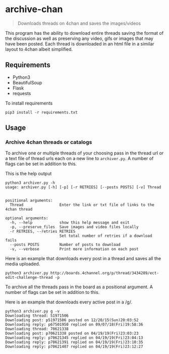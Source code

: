 # archive-chan
> Downloads threads on 4chan and saves the images/videos

This program has the ability to download entire threads saving the format of the discussion as well as preserving any video, gifs or images that may have been posted. Each thread is downloaded in an html file in a similar layout to 4chan albeit simplified.

## Requirements
* Python3
* BeautifulSoup
* Flask
* requests

To install requirements
```
pip3 install -r requirements.txt
```


## Usage

### Archive 4chan threads or catalogs

To archive one or multiple threads of your choosing pass in the thread url or a text file of thread urls each on a new line to `archiver.py`. A number of flags can be set in addition to this.

This is the help output
```
python3 archiver.py -h
usage: archiver.py [-h] [-p] [-r RETRIES] [--posts POSTS] [-v] Thread


positional arguments:
  Thread                Enter the link or txt file of links to the 4chan thread

optional arguments:
  -h, --help            show this help message and exit
  -p, --preserve_files  Save images and video files locally
  -r RETRIES, --retries RETRIES
                        Set total number of retries if a download fails
  --posts POSTS         Number of posts to download
  -v, --verbose         Print more information on each post
```

Here is an example that downloads every post in a thread and saves all the media uploaded.
```
python3 archiver.py http://boards.4channel.org/p/thread/3434289/ect-edit-challenge-thread -p
```

To archive all the threads pass in the board as a positional argument. A number of flags can be set in addition to this.

Here is an example that downloads every active post in a /g/.
```
python3 archiver.py g -v
Downloading thread: 51971506
Downloading post: p51971506 posted on 12/20/15(Sun)20:03:52
Downloading reply: p67501950 replied on 09/07/18(Fri)19:58:36
Downloading thread: 70621338
Downloading post: p70621338 posted on 04/19/19(Fri)23:03:23
Downloading reply: p70621345 replied on 04/19/19(Fri)23:04:13
Downloading reply: p70621391 replied on 04/19/19(Fri)23:10:35
Downloading reply: p70621407 replied on 04/19/19(Fri)23:12:27
```
